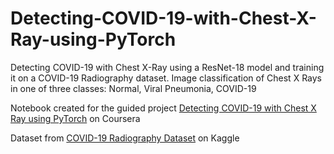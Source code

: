 # Detecting-COVID-19-with-Chest-X-Ray-using-PyTorch
Detecting COVID-19 with Chest X-Ray using a ResNet-18 model and training it on a COVID-19 Radiography dataset.
Image classification of Chest X Rays in one of three classes: Normal, Viral Pneumonia, COVID-19

Notebook created for the guided project [Detecting COVID-19 with Chest X Ray using PyTorch](https://www.coursera.org/projects/covid-19-detection-x-ray) on Coursera

Dataset from [COVID-19 Radiography Dataset](https://www.kaggle.com/tawsifurrahman/covid19-radiography-database) on Kaggle
